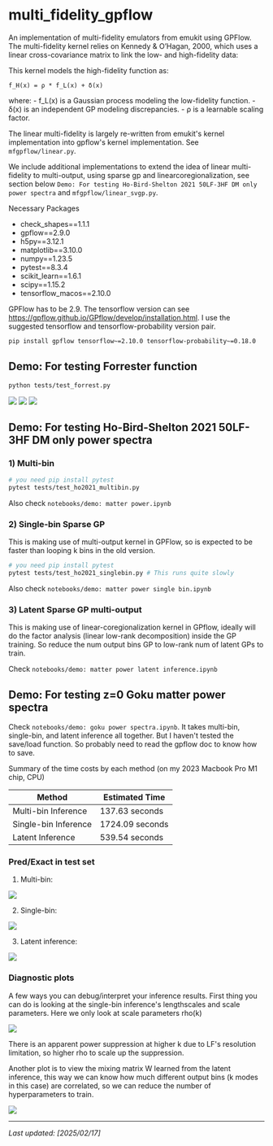 # multi_fidelity_gpflow

An implementation of multi-fidelity emulators from emukit using GPFlow. The multi-fidelity kernel relies on Kennedy & O’Hagan, 2000,
which uses a linear cross-covariance matrix to link the low- and high-fidelity data:

This kernel models the high-fidelity function as:

    f_H(x) = ρ * f_L(x) + δ(x)

where:
    - f_L(x) is a Gaussian process modeling the low-fidelity function.
    - δ(x) is an independent GP modeling discrepancies.
    - ρ is a learnable scaling factor.

The linear multi-fidelity is largely re-written from emukit's kernel implementation into gpflow's kernel implementation. See `mfgpflow/linear.py`.

We include additional implementations to extend the idea of linear multi-fidelity to multi-output, using sparse gp and linearcoregionalization, see section below `Demo: For testing Ho-Bird-Shelton 2021 50LF-3HF DM only power spectra` and `mfgpflow/linear_svgp.py`.

Necessary Packages

- check_shapes==1.1.1
- gpflow==2.9.0
- h5py==3.12.1
- matplotlib==3.10.0
- numpy==1.23.5
- pytest==8.3.4
- scikit_learn==1.6.1
- scipy==1.15.2
- tensorflow_macos==2.10.0

GPFlow has to be 2.9. The tensorflow version can see https://gpflow.github.io/GPflow/develop/installation.html. I use the suggested tensorflow and tensorflow-probability version pair.

```bash
pip install gpflow tensorflow~=2.10.0 tensorflow-probability~=0.18.0
```

## Demo: For testing Forrester function

```bash
python tests/test_forrest.py
```

![](images/Figure_1.png)
![](images/Figure_2.png)
![](images/Figure_3.png)

## Demo: For testing Ho-Bird-Shelton 2021 50LF-3HF DM only power spectra

### 1) Multi-bin

```bash
# you need pip install pytest
pytest tests/test_ho2021_multibin.py
```

Also check `notebooks/demo: matter power.ipynb`

### 2) Single-bin Sparse GP

This is making use of multi-output kernel in GPFlow, so is expected to be faster than looping k bins in the old version.

```bash
# you need pip install pytest
pytest tests/test_ho2021_singlebin.py # This runs quite slowly
```

Also check `notebooks/demo: matter power single bin.ipynb`

### 3) Latent Sparse GP multi-output

This is making use of linear-coregionalization kernel in GPflow, ideally will do the factor analysis (linear low-rank decomposition) inside the GP training. So reduce the num output bins GP to low-rank num of latent GPs to train.

Check `notebooks/demo: matter power latent inference.ipynb`

## Demo: For testing z=0 Goku matter power spectra


Check `notebooks/demo: goku power spectra.ipynb`. It takes multi-bin, single-bin, and latent inference all together. But I haven't tested the save/load function. So probably need to read the gpflow doc to know how to save.

Summary of the time costs by each method (on my 2023 Macbook Pro M1 chip, CPU)


| Method               | Estimated Time |
|----------------------|---------------|
| Multi-bin Inference | 137.63 seconds |
| Single-bin Inference | 1724.09 seconds |
| Latent Inference    | 539.54 seconds |

### Pred/Exact in test set

1) Multi-bin: 

![](images/test_goku/pred_exact_multibin.png)

2) Single-bin:

![](images/test_goku/pred_exact_singlebin.png)

3) Latent inference:

![](images/test_goku/pred_exact_latentinference.png)

### Diagnostic plots

A few ways you can debug/interpret your inference results. First thing you can do is looking at the single-bin inference's lengthscales and scale parameters. Here we only look at scale parameters rho(k)

![](images/test_goku/rho_singlebin.png)

There is an apparent power suppression at higher k due to LF's resolution limitation, so higher rho to scale up the suppression.

Another plot is to view the mixing matrix W learned from the latent inference, this way we can know how much different output bins (k modes in this case) are correlated, so we can reduce the number of hyperparameters to train.

![](images/test_goku/learned_W_matrix.png)

---
_Last updated: [2025/02/17]_

